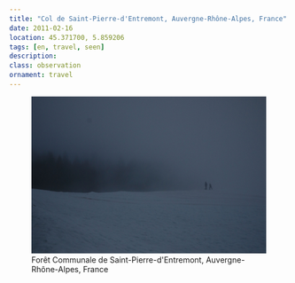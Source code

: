 ```yaml
---
title: "‎⁨Col de Saint-Pierre-d'Entremont⁩, Auvergne-Rhône-Alpes⁩, ⁨France⁩"
date: 2011-02-16
location: 45.371700, 5.859206
tags: [en, travel, seen]
description: 
class: observation
ornament: travel
---
```


<figure>
  <img src="/assets/img/2011-02-16-route-foresti-re-de-malissard.jpeg" alt="Route forestière de Malissard">
  <figcaption>Forêt Communale de Saint-Pierre-d'Entremont⁩, Auvergne-Rhône-Alpes⁩, ⁨France</figcaption>
</figure>
